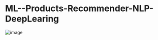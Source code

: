 # ML--Products-Recommender-NLP-DeepLearing

![image](https://user-images.githubusercontent.com/61873967/140016916-a3180a1d-050f-420b-ad5f-1ea12bba26cc.png)
